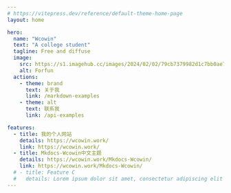 ```yaml
---
# https://vitepress.dev/reference/default-theme-home-page
layout: home

hero:
  name: "Wcowin"
  text: "A college student"
  tagline: Free and diffuse
  image:
    src: https://s1.imagehub.cc/images/2024/02/02/79cb7379982d1c7bb0ae7163985609c4.jpeg
    alt: Forfun
  actions:
    - theme: brand
      text: 关于我
      link: /markdown-examples
    - theme: alt
      text: 联系我
      link: /api-examples

features:
  - title: 我的个人网站
    details: https://wcowin.work/
    link: https://wcowin.work/
  - title: Mkdocs-Wcowin中文主题
    details: https://wcowin.work/Mkdocs-Wcowin/
    link: https://wcowin.work/Mkdocs-Wcowin/
  # - title: Feature C
  #   details: Lorem ipsum dolor sit amet, consectetur adipiscing elit
---
```

